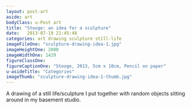 ```yaml
---
layout: post-art
aside: art
bodyClass: u-Post art
title: "Stooge: an idea for a sculpture"
date:   2013-07-19 21:45:48
categories: art drawing sculpture still-life
imageFileOne: "sculpture-drawing-idea-1.jpg"
imageHeightOne: 2000
imageWidthOne: 1429
figureClassOne:
figureCaptionOne: "Stooge, 2013, 5cm x 10cm, Pencil on paper"
u-asideTitle: "Categories"
imageThumb: "sculpture-drawing-idea-1-thumb.jpg"
---
```


A drawing of a still life/sculpture I put together with random objects sitting around in my basement studio.